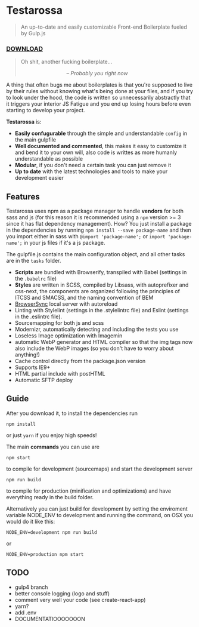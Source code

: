 # Testarossa
> An up-to-date and easily customizable Front-end Boilerplate fueled by Gulp.js

### [DOWNLOAD](https://github.com/marcofugaro/testarossa/archive/master.zip)


> Oh shit, another fucking boilerplate...
> 
> &nbsp;&nbsp;&nbsp;&nbsp;&nbsp;&nbsp;&nbsp;&nbsp;&nbsp;&nbsp;&nbsp;&nbsp;&nbsp;&nbsp;&nbsp;&nbsp;&nbsp;&nbsp;&nbsp;&nbsp;&nbsp;&nbsp;&nbsp;&nbsp;&nbsp;&nbsp;&nbsp;&nbsp;&nbsp;&nbsp;&nbsp;&ndash; _Probably you right now_

A thing that often bugs me about boilerplates is that you're supposed to live by their rules without knowing what's being done at your files, and if you try to look under the hood, the code is written so unnecessarily abstractly that it triggers your interior JS Fatigue and you end up losing hours before even starting to develop your project.

**Testarossa** is:
- **Easily confugurable** through the simple and understandable `config` in the main gulpfile
- **Well documented and commented**, this makes it easy to customize it and bend it to your own will, also code is writtes as more humanly understandable as possible
- **Modular**, if you don't need a certain task you can just remove it
- **Up to date** with the latest technologies and tools to make your development easier


## Features
Testarossa uses npm as a package manager to handle **vendors** for both sass and js (for this reason it is recommended using a `npm` version >= 3 since it has flat dependency management).
How? You just install a package in the dependencies by running `npm install --save package-name` and then you import either in sass with `@import 'package-name';` or `import 'package-name';` in your js files if it's a js package. 

The  gulpfile.js contains the main configuration object, and all other tasks are in the `tasks` folder.

- **Scripts** are bundled with Browserify, transpiled with Babel (settings in the `.babelrc` file)
- **Styles** are written in SCSS, compiled by Libsass, with autoprefixer and css-next, the components are organized following the principles of ITCSS and SMACSS, and the naming convention of BEM
- [BrowserSync](http://browsersync.io) local server with autoreload
- Linting with Stylelint (settings in the .stylelintrc file) and Eslint (settings in the .eslintrc file).
- Sourcemapping for both js and scss
- Modernizr, automatically detecting and including the tests you use
- Loseless Image optimization with Imagemin
- automatic WebP generator and HTML compiler so that the img tags now also include the WebP images (so you don't have to worry about anything!)
- Cache control directly from the package.json version
- Supports IE9+
- HTML partial include with postHTML
- Automatic SFTP deploy


## Guide
After you download it, to install the dependencies run
```
npm install
```
or just `yarn` if you enjoy high speeds!

The main **commands** you can use are
```
npm start
```
to compile for development (sourcemaps) and start the development server

```
npm run build
```
to compile for production (minification and optimizations) and have everything ready in the build folder.

Alternatively you can just build for development by setting the enviroment variable NODE_ENV to development and running the command, on OSX you would do it like this:
```
NODE_ENV=development npm run build
```
or
```
NODE_ENV=production npm start
```


## TODO
- gulp4 branch
- better console logging (logo and stuff)
- comment very well your code (see create-react-app)
- yarn?
- add .env
- DOCUMENTATIOOOOOOON
